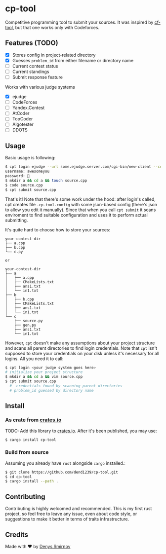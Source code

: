 # cp-tool

Competitive programming tool to submit your sources. 
It was inspired by [cf-tool](https://github.com/xalanq/cf-tool), but that one works only with Codeforces.

## Features (TODO)

- [x] Stores config in project-related directory
- [x] Guesses `problem_id` from either filename or directory name
- [ ] Current contest status
- [ ] Current standings
- [ ] Submit response feature

Works with various judge systems
- [x] ejudge
- [ ] CodeForces
- [ ] Yandex.Contest
- [ ] AtCoder
- [ ] TopCoder
- [ ] Algotester
- [ ] DDOTS

## Usage

Basic usage is following: 
```sh
$ cpt login ejudge --url some.ejudge.server.com/cgi-bin/new-client --contest-id <CONTEST_ID>
username: awesomeyou
password: 🔑
$ mkdir a && cd a && touch source.cpp
$ code source.cpp
$ cpt submit source.cpp
```

That's it! Note that there's some work under the hood: after login's called, cpt creates file `.cp-tool.config` with some json-based config (there's json to allow you edit it manually). Since that when you call `cpt submit` it scans enviroment to find suitable configuration and uses it to perform actual submitting.

It's quite hard to choose how to store your sources: 
```plain
your-contest-dir
├── a.cpp
├── b.cpp
└—— c.py

or

your-contest-dir
├── a
│   ├── a.cpp
│   ├── CMakeLists.txt
│   ├── ans1.txt
│   └── in1.txt
├── b
│   ├── b.cpp
│   ├── CMakeLists.txt
│   ├── ans1.txt
│   └── in1.txt
└── c
    ├── source.py
    ├── gen.py
    ├── ans1.txt
    └── in1.txt
```
However, `cpt` doesn't make any assumptions about your project structure and scans all parent directories to find login credentials. 
Note that `cpt` isn't supposed to store your credentials on your disk unless it's necessary for all logins.
All you need it to call: 
```sh
$ cpt login <your judge system goes here>
# initialize your project structure
$ mkdir a && cd a && vim source.cpp
$ cpt submit source.cpp
  #  credentials found by scanning parent directories
  # problem_id guessed by directory name
```

## Install

### As crate from [crates.io](https://crates.io)

TODO: Add this library to [crates.io](https://crates.io).
After it's been published, you may use:
```sh
$ cargo install cp-tool
```

### Build from source

Assuming you already have `rust` alongside `cargo` installed.: 
```sh
$ git clone https://github.com/dendi239/cp-tool.git
$ cd cp-tool
$ cargo install --path .
```

## Contributing

Contributing is highly welcomed and recommended.
This is my first rust project, so feel free to leave any issue, even about code style, or suggestions to make it better in terms of traits infrastructure.

## Credits

Made with :heart: by [Denys Smirnov](mailto:dendi239+github+cpt@gmail.com?subject=Question%20about%20cpt)
